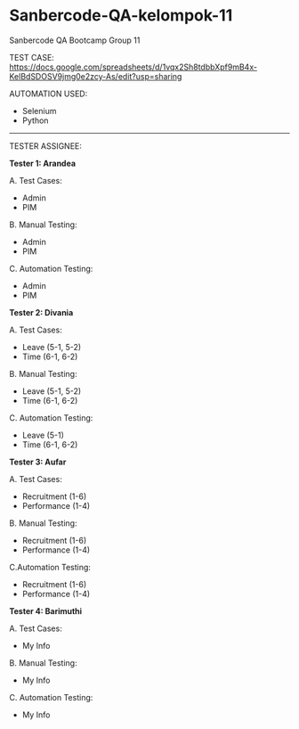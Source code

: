# Sanbercode-QA-kelompok-11

Sanbercode QA Bootcamp Group 11

TEST CASE: https://docs.google.com/spreadsheets/d/1vqx2Sh8tdbbXpf9mB4x-KelBdSDOSV9jmg0e2zcy-As/edit?usp=sharing

AUTOMATION USED:
- Selenium
- Python

---
TESTER ASSIGNEE:

**Tester 1:  Arandea**

A. Test Cases:
- Admin
- PIM

B. Manual Testing:
- Admin
- PIM

C. Automation Testing:
- Admin
- PIM


**Tester 2: Divania**

A. Test Cases:
- Leave (5-1, 5-2)
- Time (6-1, 6-2)

B. Manual Testing:
- Leave (5-1, 5-2)
- Time (6-1, 6-2)

C. Automation Testing:
- Leave (5-1)
- Time (6-1, 6-2)


**Tester 3: Aufar**

A. Test Cases:
- Recruitment (1-6)
- Performance (1-4)

B. Manual Testing:
- Recruitment (1-6)
- Performance (1-4)

C.Automation Testing:
- Recruitment (1-6)
- Performance (1-4)


**Tester 4: Barimuthi**

A. Test Cases:
- My Info

B. Manual Testing:
- My Info

C. Automation Testing:
- My Info

